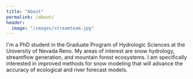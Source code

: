 ```yaml
---
title: "About"
permalink: /about/
header:
  image: "/images/streamteam.jpg"
---
```


I'm a PhD student in the Graduate Program of Hydrologic Sciences at the University of Nevada Reno. My areas of interest are snow hydrology, streamflow generation, and mountain forest ecosystems.  I am specifically interested in improved methods for snow modeling that will advance the accuracy of ecological and river forecast models.
